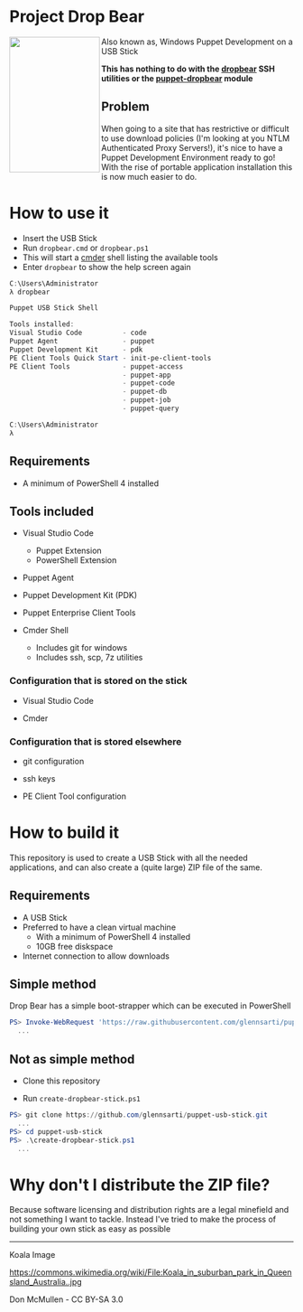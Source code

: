 
# Project Drop Bear

<img align="left" width="160" height="240" src="https://upload.wikimedia.org/wikipedia/commons/e/ea/Koala_in_suburban_park_in_Queensland_Australia..jpg" />

Also known as, Windows Puppet Development on a USB Stick

__This has nothing to do with the [dropbear](https://matt.ucc.asn.au/dropbear/dropbear.html) SSH utilities or the [puppet-dropbear](https://github.com/voxpupuli/puppet-dropbear) module__

## Problem

When going to a site that has restrictive or difficult to use download policies (I'm looking at you NTLM Authenticated Proxy Servers!), it's nice to have a Puppet Development Environment ready to go!  With the rise of portable application installation this is now much easier to do.

# How to use it

* Insert the USB Stick
* Run `dropbear.cmd` or `dropbear.ps1`
* This will start a [cmder](http://cmder.net/) shell listing the available tools
* Enter `dropbear` to show the help screen again

``` powershell
C:\Users\Administrator
λ dropbear

Puppet USB Stick Shell

Tools installed:
Visual Studio Code          - code
Puppet Agent                - puppet
Puppet Development Kit      - pdk
PE Client Tools Quick Start - init-pe-client-tools
PE Client Tools             - puppet-access
                            - puppet-app
                            - puppet-code
                            - puppet-db
                            - puppet-job
                            - puppet-query

C:\Users\Administrator
λ
```

## Requirements

* A minimum of PowerShell 4 installed

## Tools included

* Visual Studio Code
  * Puppet Extension
  * PowerShell Extension

* Puppet Agent

* Puppet Development Kit (PDK)

* Puppet Enterprise Client Tools

* Cmder Shell
  * Includes git for windows
  * Includes ssh, scp, 7z utilities

### Configuration that is stored on the stick

* Visual Studio Code

* Cmder

### Configuration that is stored elsewhere

* git configuration

* ssh keys

* PE Client Tool configuration

# How to build it

This repository is used to create a USB Stick with all the needed applications, and can also create a (quite large) ZIP file of the same.

## Requirements

* A USB Stick
* Preferred to have a clean virtual machine
  - With a minimum of PowerShell 4 installed
  - 10GB free diskspace
* Internet connection to allow downloads

## Simple method

Drop Bear has a simple boot-strapper which can be executed in PowerShell

``` powershell
PS> Invoke-WebRequest 'https://raw.githubusercontent.com/glennsarti/puppet-usb-stick/master/dropbear-bootstrap.ps1' | Invoke-Expression
  ...
```

## Not as simple method

* Clone this repository

* Run `create-dropbear-stick.ps1`

``` powershell
PS> git clone https://github.com/glennsarti/puppet-usb-stick.git
  ...
PS> cd puppet-usb-stick
PS> .\create-dropbear-stick.ps1
  ...
```


# Why don't I distribute the ZIP file?

Because software licensing and distribution rights are a legal minefield and not something I want to tackle.  Instead I've tried to make the process of building your own stick as easy as possible

---

Koala Image

https://commons.wikimedia.org/wiki/File:Koala_in_suburban_park_in_Queensland_Australia..jpg

Don McMullen - CC BY-SA 3.0
